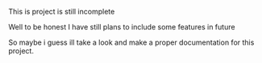 This is project is still incomplete

Well to be honest I have still plans to include some features in future 

So maybe i guess ill take a look and make a proper documentation for this project.
